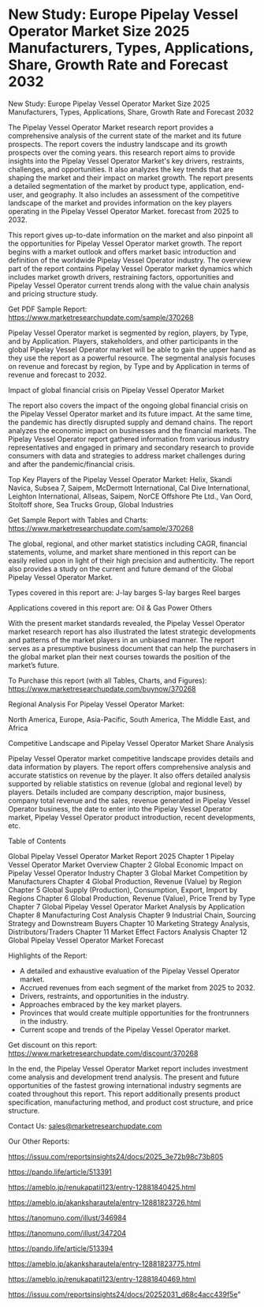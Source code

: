 # New Study: Europe Pipelay Vessel Operator Market Size 2025 Manufacturers, Types, Applications, Share, Growth Rate and Forecast 2032
New Study: Europe Pipelay Vessel Operator Market Size 2025 Manufacturers, Types, Applications, Share, Growth Rate and Forecast 2032

The Pipelay Vessel Operator Market research report provides a comprehensive analysis of the current state of the market and its future prospects. The report covers the industry landscape and its growth prospects over the coming years. this research report aims to provide insights into the Pipelay Vessel Operator Market's key drivers, restraints, challenges, and opportunities. It also analyzes the key trends that are shaping the market and their impact on market growth. The report presents a detailed segmentation of the market by product type, application, end-user, and geography. It also includes an assessment of the competitive landscape of the market and provides information on the key players operating in the Pipelay Vessel Operator Market. forecast from 2025 to 2032.

This report gives up-to-date information on the market and also pinpoint all the opportunities for Pipelay Vessel Operator market growth. The report begins with a market outlook and offers market basic introduction and definition of the worldwide Pipelay Vessel Operator industry. The overview part of the report contains Pipelay Vessel Operator market dynamics which includes market growth drivers, restraining factors, opportunities and Pipelay Vessel Operator current trends along with the value chain analysis and pricing structure study.

Get PDF Sample Report: https://www.marketresearchupdate.com/sample/370268

Pipelay Vessel Operator market is segmented by region, players, by Type, and by Application. Players, stakeholders, and other participants in the global Pipelay Vessel Operator market will be able to gain the upper hand as they use the report as a powerful resource. The segmental analysis focuses on revenue and forecast by region, by Type and by Application in terms of revenue and forecast to 2032.

Impact of global financial crisis on Pipelay Vessel Operator Market

The report also covers the impact of the ongoing global financial crisis on the Pipelay Vessel Operator market and its future impact. At the same time, the pandemic has directly disrupted supply and demand chains. The report analyzes the economic impact on businesses and the financial markets. The Pipelay Vessel Operator report gathered information from various industry representatives and engaged in primary and secondary research to provide consumers with data and strategies to address market challenges during and after the pandemic/financial crisis.

Top Key Players of the Pipelay Vessel Operator Market:
Helix, Skandi Navica, Subsea 7, Saipem, McDermott International, Cal Dive International, Leighton International, Allseas, Saipem, NorCE Offshore Pte Ltd., Van Oord, Stoltoff shore, Sea Trucks Group, Global Industries


Get Sample Report with Tables and Charts: https://www.marketresearchupdate.com/sample/370268

The global, regional, and other market statistics including CAGR, financial statements, volume, and market share mentioned in this report can be easily relied upon in light of their high precision and authenticity. The report also provides a study on the current and future demand of the Global Pipelay Vessel Operator Market.

Types covered in this report are:
J-lay barges
S-lay barges
Reel barges


Applications covered in this report are:
Oil & Gas
Power
Others


With the present market standards revealed, the Pipelay Vessel Operator market research report has also illustrated the latest strategic developments and patterns of the market players in an unbiased manner. The report serves as a presumptive business document that can help the purchasers in the global market plan their next courses towards the position of the market’s future.

To Purchase this report (with all Tables, Charts, and Figures): https://www.marketresearchupdate.com/buynow/370268

Regional Analysis For Pipelay Vessel Operator Market:

North America, Europe, Asia-Pacific, South America, The Middle East, and Africa

Competitive Landscape and Pipelay Vessel Operator Market Share Analysis

Pipelay Vessel Operator market competitive landscape provides details and data information by players. The report offers comprehensive analysis and accurate statistics on revenue by the player. It also offers detailed analysis supported by reliable statistics on revenue (global and regional level) by players. Details included are company description, major business, company total revenue and the sales, revenue generated in Pipelay Vessel Operator business, the date to enter into the Pipelay Vessel Operator market, Pipelay Vessel Operator product introduction, recent developments, etc.

Table of Contents

Global Pipelay Vessel Operator Market Report 2025
Chapter 1 Pipelay Vessel Operator Market Overview
Chapter 2 Global Economic Impact on Pipelay Vessel Operator Industry
Chapter 3 Global Market Competition by Manufacturers
Chapter 4 Global Production, Revenue (Value) by Region
Chapter 5 Global Supply (Production), Consumption, Export, Import by Regions
Chapter 6 Global Production, Revenue (Value), Price Trend by Type
Chapter 7 Global Pipelay Vessel Operator Market Analysis by Application
Chapter 8 Manufacturing Cost Analysis
Chapter 9 Industrial Chain, Sourcing Strategy and Downstream Buyers
Chapter 10 Marketing Strategy Analysis, Distributors/Traders
Chapter 11 Market Effect Factors Analysis
Chapter 12 Global Pipelay Vessel Operator Market Forecast

Highlights of the Report:

- A detailed and exhaustive evaluation of the Pipelay Vessel Operator market.
- Accrued revenues from each segment of the market from 2025 to 2032.
- Drivers, restraints, and opportunities in the industry.
- Approaches embraced by the key market players.
- Provinces that would create multiple opportunities for the frontrunners in the industry.
- Current scope and trends of the Pipelay Vessel Operator market.

Get discount on this report: https://www.marketresearchupdate.com/discount/370268

In the end, the Pipelay Vessel Operator Market report includes investment come analysis and development trend analysis. The present and future opportunities of the fastest growing international industry segments are coated throughout this report. This report additionally presents product specification, manufacturing method, and product cost structure, and price structure.

Contact Us:
sales@marketresearchupdate.com

Our Other Reports:

https://issuu.com/reportsinsights24/docs/2025_3e72b98c73b805

https://pando.life/article/513391

https://ameblo.jp/renukapatil123/entry-12881840425.html

https://ameblo.jp/akanksharautela/entry-12881823726.html

https://tanomuno.com/illust/346984

https://tanomuno.com/illust/347204

https://pando.life/article/513394

https://ameblo.jp/akanksharautela/entry-12881823775.html

https://ameblo.jp/renukapatil123/entry-12881840469.html

https://issuu.com/reportsinsights24/docs/20252031_d68c4acc439f5e"
